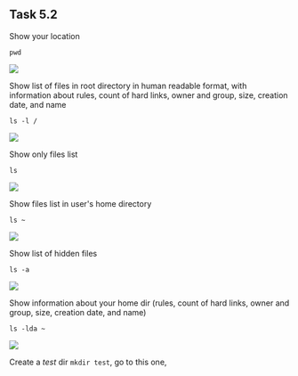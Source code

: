 ## Task 5.2

Show your location
```
pwd
```
![](https://i.imgur.com/0chVjfm.png)
 
Show list of files in root directory in human readable format, with information about rules, count of hard links, owner and group, size, creation date, and name
```
ls -l / 
```
![](https://i.imgur.com/1fVrPmE.png)

Show only files list
```
ls
```
![](https://i.imgur.com/ggMrQNG.png)

Show files list in user's home directory
```
ls ~
```
![](https://i.imgur.com/pjICBkQ.png)

Show list of hidden files
```
ls -a
```
![](https://i.imgur.com/SCYRCiy.png)

Show information about your home dir (rules, count of hard links, owner and group, size, creation date, and name)
```
ls -lda ~
```
![](https://i.imgur.com/9ylxgzi.png)


Create a *test* dir ``mkdir test``, go to this one, 
